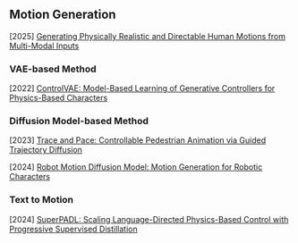 ## Motion Generation

[2025] [Generating Physically Realistic and Directable Human Motions from Multi-Modal Inputs](https://arxiv.org/abs/2502.05641)



### VAE-based Method

[2022] [ControlVAE: Model-Based Learning of Generative Controllers for Physics-Based Characters](https://arxiv.org/abs/2210.06063)



### Diffusion Model-based Method

[2023] [Trace and Pace: Controllable Pedestrian Animation via Guided Trajectory Diffusion](https://arxiv.org/abs/2304.01893)

[2024] [Robot Motion Diffusion Model: Motion Generation for Robotic Characters](https://la.disneyresearch.com/wp-content/uploads/RobotMDM_2.pdf)



### Text to Motion

[2024] [SuperPADL: Scaling Language-Directed Physics-Based Control with Progressive Supervised Distillation](https://arxiv.org/abs/2407.10481)